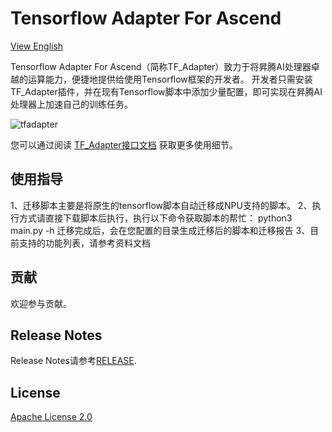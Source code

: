 # Tensorflow Adapter For Ascend

[View English](README.en.md)

Tensorflow Adapter For Ascend（简称TF_Adapter）致力于将昇腾AI处理器卓越的运算能力，便捷地提供给使用Tensorflow框架的开发者。
开发者只需安装TF_Adapter插件，并在现有Tensorflow脚本中添加少量配置，即可实现在昇腾AI处理器上加速自己的训练任务。

![tfadapter](https://images.gitee.com/uploads/images/2020/1027/094640_8f305b88_8175427.jpeg "framework.jpg")

您可以通过阅读 [TF_Adapter接口文档](https://support.huaweicloud.com/mprtg-A800_9000_9010/atlasprtg_13_0013.html) 获取更多使用细节。

## 使用指导
1、迁移脚本主要是将原生的tensorflow脚本自动迁移成NPU支持的脚本。
2、执行方式请直接下载脚本后执行，执行以下命令获取脚本的帮忙：
   python3 main.py -h
  迁移完成后，会在您配置的目录生成迁移后的脚本和迁移报告
3、目前支持的功能列表，请参考资料文档

## 贡献

欢迎参与贡献。

## Release Notes

Release Notes请参考[RELEASE](RELEASE.md).

## License

[Apache License 2.0](LICENSE)
